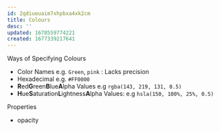 ```yaml
---
id: 2qdiueuaim7xhpbxa4xk2cm
title: Colours
desc: ''
updated: 1678559774221
created: 1677339217641
---
```


Ways of Specifying Colours
- Color Names e.g. `Green`, `pink` : Lacks precision
- Hexadecimal e.g. `#FF0000`
- **R**ed**G**reen**B**lue**A**lpha Values e.g `rgba(143, 219, 131, 0.5)` 
- **H**ue**S**aturation**L**ightness**A**lpha Values: e.g `hsla(150, 100%, 25%, 0.5)`


Properties
- opacity